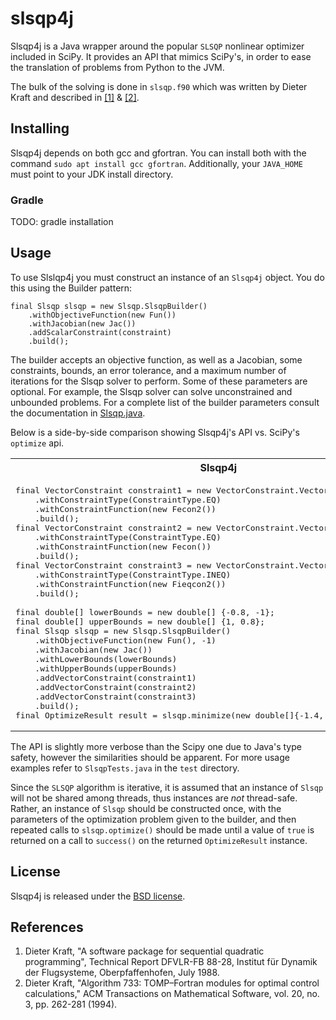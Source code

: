# slsqp4j

Slsqp4j is a Java wrapper around the popular `SLSQP` nonlinear optimizer included in SciPy. It provides an API that mimics SciPy's, in order to ease the translation of problems from Python to the JVM. 

The bulk of the solving is done in `slsqp.f90` which was written by Dieter Kraft and described in <a href="#ref1">[1]</a> 
& <a href="#ref2">[2]</a>. 

## Installing
Slsqp4j depends on both gcc and gfortran. 
You can install both with the command `sudo apt install gcc gfortran`. Additionally, your `JAVA_HOME`  must point to your JDK install directory. 

### Gradle
TODO: gradle installation

## Usage
To use Slslqp4j you must construct an instance of an `Slsqp4j` object. You do this using the Builder pattern:
```
final Slsqp slsqp = new Slsqp.SlsqpBuilder()
    .withObjectiveFunction(new Fun())
    .withJacobian(new Jac())
    .addScalarConstraint(constraint)
    .build();
```

The builder accepts an objective function, as well as a Jacobian, some constraints, bounds, an error tolerance, and a maximum number
of iterations for the Slsqp solver to perform. Some of these parameters are optional. For example, the Slsqp solver can 
solve unconstrained and unbounded problems. For a complete list of the builder parameters consult the documentation in 
[Slsqp.java](./slsqp4j/src/main/java/slsqp4j/Slsqp.java).

Below is a side-by-side comparison showing Slsqp4j's API vs. SciPy's `optimize` api.
<table>
<tr>
<th>
Slsqp4j
</th>
<th>
SciPy
</th>
</tr>

<tr>
<td>
<pre>
final VectorConstraint constraint1 = new VectorConstraint.VectorConstraintBuilder()
    .withConstraintType(ConstraintType.EQ)
    .withConstraintFunction(new Fecon2())
    .build();
final VectorConstraint constraint2 = new VectorConstraint.VectorConstraintBuilder()
    .withConstraintType(ConstraintType.EQ)
    .withConstraintFunction(new Fecon())
    .build();
final VectorConstraint constraint3 = new VectorConstraint.VectorConstraintBuilder()
    .withConstraintType(ConstraintType.INEQ)
    .withConstraintFunction(new Fieqcon2())
    .build();<br>
final double[] lowerBounds = new double[] {-0.8, -1};
final double[] upperBounds = new double[] {1, 0.8};
final Slsqp slsqp = new Slsqp.SlsqpBuilder()
    .withObjectiveFunction(new Fun(), -1)
    .withJacobian(new Jac())
    .withLowerBounds(lowerBounds)
    .withUpperBounds(upperBounds)
    .addVectorConstraint(constraint1)
    .addVectorConstraint(constraint2)
    .addVectorConstraint(constraint3)
    .build();
final OptimizeResult result = slsqp.minimize(new double[]{-1.4, 0.9});
</pre>
</td>
<td>
<pre>
constraints = [
    {'type': 'eq', 'fun': self.f_eqcon2},
    {'type': 'eq', 'fun': self.f_eqcon},
    {'type': 'ineq', 'fun': self.f_ieqcon2},
] 
res = minimize(self.fun, [-1.4, 0.9], method='SLSQP',
       jac=self.jac, args=(-1.0, ), constraints=constraints,
       bounds=[(-0.8, 1.), (-1, 0.8)])

</pre>
</td>
</tr>
</table>

The API is slightly more verbose than the Scipy one due to Java's type safety, however the similarities should be apparent. 
For more usage examples refer to `SlsqpTests.java` in the `test` directory.

Since the `SLSQP` algorithm is iterative, it is assumed that an instance of `Slsqp` will not be shared among threads, thus instances are *not* thread-safe. Rather, an instance of `Slsqp` should be constructed once, with the parameters of the optimization problem given to the builder, and then repeated calls to `slsqp.optimize()` should be made until a value of `true` is returned on a call to `success()` on the returned `OptimizeResult` instance.

## License
Slsqp4j is released under the [BSD license](https://github.com/skew-markets/slsqp4j/blob/master/LICENSE.txt).

## References
<ol>
<li id="ref1">Dieter Kraft, "A software package for sequential quadratic
programming", Technical Report DFVLR-FB 88-28, Institut für
Dynamik der Flugsysteme, Oberpfaffenhofen, July 1988.</li>

<li id="ref2">Dieter Kraft, "Algorithm 733: TOMP–Fortran modules for optimal
control calculations," ACM Transactions on Mathematical Software,
vol. 20, no. 3, pp. 262-281 (1994).</li>
</ol>
